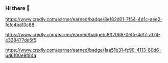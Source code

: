 ### Hi there 👋

https://www.credly.com/earner/earned/badge/8e182d01-7f54-4d1c-aee2-fefc4ba10c88

https://www.credly.com/earner/earned/badge/c8ff7068-0ef5-4e17-a174-e328477de5f5

https://www.credly.com/earner/earned/badge/1aa51b31-fe90-4113-80d6-6d6f00e9f84a

<!--
**shantanugadgil/shantanugadgil** is a ✨ _special_ ✨ repository because its `README.md` (this file) appears on your GitHub profile.

Here are some ideas to get you started:

- 🔭 I’m currently working on ...
- 🌱 I’m currently learning ...
- 👯 I’m looking to collaborate on ...
- 🤔 I’m looking for help with ...
- 💬 Ask me about ...
- 📫 How to reach me: ...
- 😄 Pronouns: ...
- ⚡ Fun fact: ...
-->
